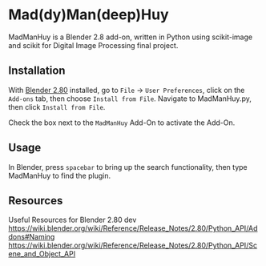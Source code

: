 # Mad(dy)Man(deep)Huy

MadManHuy is a Blender 2.8 add-on, written in Python using scikit-image and scikit for Digital Image Processing final project.

## Installation

With [Blender 2.80](https://www.blender.org/2-8/) installed, go to `File` -> `User Preferences`, click on the `Add-ons` tab, then choose `Install from File`. Navigate to MadManHuy.py, then click `Install from File`.

Check the box next to the `MadManHuy` Add-On to activate the Add-On.

## Usage

In Blender, press `spacebar` to bring up the search functionality, then type MadManHuy to find the plugin.

## Resources 
Useful Resources for Blender 2.80 dev
https://wiki.blender.org/wiki/Reference/Release_Notes/2.80/Python_API/Addons#Naming
https://wiki.blender.org/wiki/Reference/Release_Notes/2.80/Python_API/Scene_and_Object_API